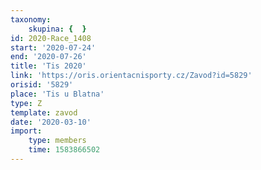 ```yaml
---
taxonomy:
    skupina: {  }
id: 2020-Race_1408
start: '2020-07-24'
end: '2020-07-26'
title: 'Tis 2020'
link: 'https://oris.orientacnisporty.cz/Zavod?id=5829'
orisid: '5829'
place: 'Tis u Blatna'
type: Z
template: zavod
date: '2020-03-10'
import:
    type: members
    time: 1583866502
---
```

